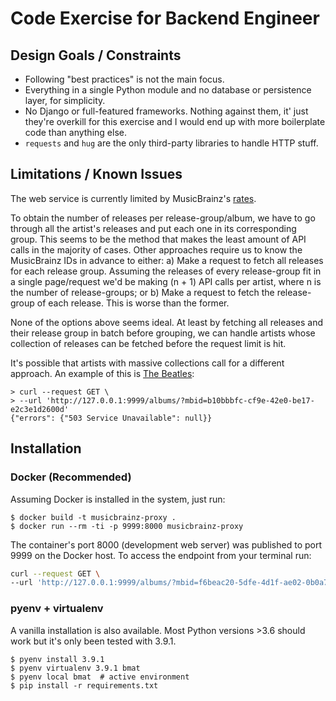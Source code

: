# Code Exercise for Backend Engineer

## Design Goals / Constraints

- Following "best practices" is not the main focus.
- Everything in a single Python module and no database or persistence layer,
    for simplicity.
- No Django or full-featured frameworks. Nothing against them, it' just they're
    overkill for this exercise and I would end up with more boilerplate
    code than anything else.
- `requests` and `hug` are the only third-party libraries to handle HTTP stuff.


## Limitations / Known Issues

The web service is currently limited by MusicBrainz's [rates](https://musicbrainz.org/doc/MusicBrainz_API/Rate_Limiting).

To obtain the number of releases per release-group/album, we have to go through
all the artist's releases and put each one in its corresponding group. This seems
to be the method that makes the least amount of API calls in the majority of cases.
Other approaches require us to know the MusicBrainz IDs in advance to either:
    a) Make a request to fetch all releases for each release group. Assuming the
    releases of every release-group fit in a single page/request we'd be making
    (n + 1) API calls per artist, where n is the number of release-groups; or
    b) Make a request to fetch the release-group of each release. This is worse
    than the former.

None of the options above seems ideal. At least by fetching all releases and their
release group in batch before grouping, we can handle artists whose collection of
releases can be fetched before the request limit is hit.

It's possible that artists with massive collections call for a different approach.
An example of this is [The Beatles](https://musicbrainz.org/artist/b10bbbfc-cf9e-42e0-be17-e2c3e1d2600d):

```shell
> curl --request GET \
> --url 'http://127.0.0.1:9999/albums/?mbid=b10bbbfc-cf9e-42e0-be17-e2c3e1d2600d'
{"errors": {"503 Service Unavailable": null}}
```


## Installation

### Docker (Recommended)

Assuming Docker is installed in the system, just run:

```shell
$ docker build -t musicbrainz-proxy .
$ docker run --rm -ti -p 9999:8000 musicbrainz-proxy
```

The container's port 8000 (development web server) was published to port 9999 on
the Docker host. To access the endpoint from your terminal run:

```bash
curl --request GET \
--url 'http://127.0.0.1:9999/albums/?mbid=f6beac20-5dfe-4d1f-ae02-0b0a740aafd6&offset=4&limit=37'
```

### pyenv + virtualenv

A vanilla installation is also available. Most Python versions >3.6 should work
but it's only been tested with 3.9.1.

```shell
$ pyenv install 3.9.1
$ pyenv virtualenv 3.9.1 bmat
$ pyenv local bmat  # active environment
$ pip install -r requirements.txt
```
